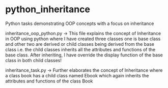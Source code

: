 # python_inheritance
Python tasks demonstrating OOP concepts with a focus on inheritance


inheritance_oop_python.py -> This file explains the concept of Inheritance in OOP using python where I have created three classes one is base class and other two are derived or child classes being derived from the base class i.e. the child classes inherits all the attributes and functions of the base class. After inheriting, I have override the display function of the base class in both child classes!


inheritance_task.py -> Further elaborates the concept of Inheritance where a class book has a child class named Ebook which again inherits the attributes and functions of the class Book
